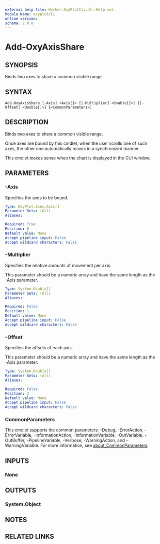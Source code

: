 ```yaml
---
external help file: Horker.OxyPlotCli.dll-Help.xml
Module Name: oxyplotcli
online version:
schema: 2.0.0
---
```


# Add-OxyAxisShare

## SYNOPSIS

Binds two axes to share a common visible range.

## SYNTAX

```
Add-OxyAxisShare [-Axis] <Axis[]> [[-Multiplier] <Double[]>] [[-Offset] <Double[]>] [<CommonParameters>]
```

## DESCRIPTION

Binds two axes to share a common visible range.

Once axes are bound by this cmdlet, when the user scrolls one of such axes, the other one automatically moves in a synchronized manner.

This cmdlet makes sense when the chart is displayed in the GUI window.

## PARAMETERS

### -Axis
Specifies the axes to be bound.

```yaml
Type: OxyPlot.Axes.Axis[]
Parameter Sets: (All)
Aliases:

Required: True
Position: 0
Default value: None
Accept pipeline input: False
Accept wildcard characters: False
```

### -Multiplier
Specifies the relative amounts of movement per axis.

This parameter should be a numeric array and have the same length as the -Axis parameter.

```yaml
Type: System.Double[]
Parameter Sets: (All)
Aliases:

Required: False
Position: 1
Default value: None
Accept pipeline input: False
Accept wildcard characters: False
```

### -Offset
Specifies the offsets of each axis.

This parameter should be a numeric array and have the same length as the -Axis parameter.

```yaml
Type: System.Double[]
Parameter Sets: (All)
Aliases:

Required: False
Position: 2
Default value: None
Accept pipeline input: False
Accept wildcard characters: False
```

### CommonParameters
This cmdlet supports the common parameters: -Debug, -ErrorAction, -ErrorVariable, -InformationAction, -InformationVariable, -OutVariable, -OutBuffer, -PipelineVariable, -Verbose, -WarningAction, and -WarningVariable. For more information, see [about_CommonParameters](http://go.microsoft.com/fwlink/?LinkID=113216).

## INPUTS

### None
## OUTPUTS

### System.Object
## NOTES

## RELATED LINKS
